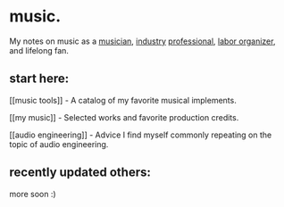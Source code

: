 # music.

My notes on music as a [musician](https://wiki.plungepool.dev/site/my_music.html), [industry](https://www.cyclopssound.com/credits) [professional](https://www.allmusic.com/artist/rob-duffy-mn0003636481), [labor organizer](https://www.unionofmusicians.org/), and lifelong fan.

## start here:

[[music tools]] - A catalog of my favorite musical implements.

[[my music]] - Selected works and favorite production credits.

[[audio engineering]] - Advice I find myself commonly repeating on the topic of audio engineering.

## recently updated others:

more soon :)

